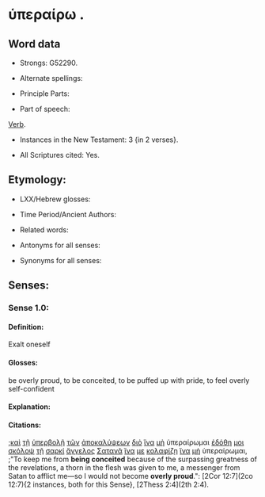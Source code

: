 # ὑπεραίρω .

<!-- Status: S2=NeedsFinalCheck -->
<!-- Lexica used for edits: BDAG, FFM, LN, A-S -->

## Word data

* Strongs: G52290.

* Alternate spellings:
 

* Principle Parts: 

* Part of speech: 

[Verb](http://ugg.readthedocs.io/en/latest/verb.html).

* Instances in the New Testament: 3 {in 2 verses}.

* All Scriptures cited: Yes.

## Etymology: 

* LXX/Hebrew glosses: 

* Time Period/Ancient Authors: 

* Related words: 

* Antonyms for all senses:

* Synonyms for all senses: 

## Senses: 

### Sense 1.0:

#### Definition: 

Exalt oneself

#### Glosses:

be overly proud, to be conceited, to be puffed up with pride, to feel overly self-confident

#### Explanation:

#### Citations:

;[καὶ](../G25320/01.md) [τῇ](../G35880/01.md) [ὑπερβολῇ](../G52360/01.md) [τῶν](../G35880/01.md) [ἀποκαλύψεων](../G06020/01.md) [διὸ](../G13520/01.md) [ἵνα](../G24430/01.md) [μὴ](../G33610/01.md) ὑπεραίρωμαι [ἐδόθη](../G13250/01.md) [μοι](../G14730/01.md) [σκόλοψ](../G46470/01.md) [τῇ](../G35880/01.md) [σαρκί](../G45610/01.md) [ἄγγελος](../G00320/01.md) [Σατανᾶ](../G99999/01.md) [ἵνα](../G24430/01.md) [με](../G14730/01.md) [κολαφίζῃ](../G28520/01.md) [ἵνα](../G24430/01.md) [μὴ](../G33610/01.md) ὑπεραίρωμαι, 
;"To keep me from **being conceited** because of the surpassing greatness of the revelations, a thorn in the flesh was given to me, a messenger from Satan to afflict me—so I would not become **overly proud**.":
[2Cor 12:7](2co 12:7){2 instances, both for this Sense},  [2Thess 2:4](2th 2:4).  
